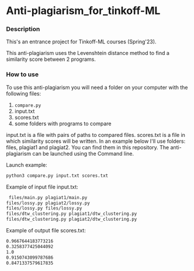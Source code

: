 # Anti-plagiarism_for_tinkoff-ML

### Description

This's an entrance project for Tinkoff-ML courses (Spring'23).

This anti-plagiarism uses the Levenshtein distance method to find a similarity score between 2 programs.


### How to use


To use this anti-plagiarism you will need a folder on your computer with the following files:
1. ```compare.py```
2. input.txt
3. scores.txt
4. some folders with programs to compare

input.txt is a file with pairs of paths to compared files.   scores.txt is a file in which similarity scores will be written.   In an example below I'll use folders: files, plagiat1 and plagiat2.   You can find them in this repository.   The anti-plagiarism can be launched using the Command line.

Launch example:
   ```sh
   python3 compare.py input.txt scores.txt
   ```
Example of input file input.txt:
   ```sh
    files/main.py plagiat1/main.py
   files/lossy.py plagiat2/lossy.py
   files/lossy.py files/lossy.py
   files/dtw_clustering.py plagiat1/dtw_clustering.py
   files/dtw_clustering.py plagiat2/dtw_clustering.py
   ```
Example of output file scores.txt:
   ```sh
   0.9667644183773216
   0.3258377425044092
   1.0
   0.9150743099787686
   0.8471337579617835
   ```
